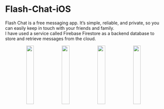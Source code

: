 # Flash-Chat-iOS
Flash Chat is a free messaging app. It’s simple, reliable, and private, so you can easily keep in touch with your friends and family. 
</br>
I have used a service called Firebase Firestore as a backend database to store and retrieve messages from the cloud.

<p align="center">

 <img src="https://user-images.githubusercontent.com/93969890/158050553-cb554062-03fc-48e6-84eb-2ad43e10353c.png" width="22%">
  <img src="https://user-images.githubusercontent.com/93969890/158250765-1b2314f6-98af-4c73-bc0e-c5282617c9c1.png" width="22%">
 <img src="https://user-images.githubusercontent.com/93969890/158250954-04f90753-d822-4469-8c3b-13ea557a69fb.png" width="22%">
  <img src="https://user-images.githubusercontent.com/93969890/158252116-e64f0987-52ad-4f77-b107-b51f1e9dadef.png" width="22%">
</p>
<br/>
<p align="center">
 </p>
